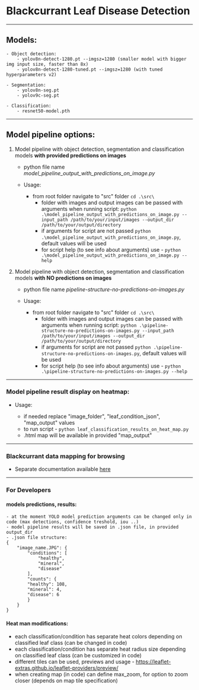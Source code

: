 # Blackcurrant Leaf Disease Detection

-----

## Models:
    
    - Object detection:
        - yolov8n-detect-1280.pt --imgsz=1280 (smaller model with bigger img input size, faster than 8x)
        - yolov8n-detect-1280-tuned.pt --imgsz=1280 (with tuned hyperparameters v2)

    - Segmentation:
        - yolov8n-seg.pt
        - yolov9c-seg.pt

    - Classification:
        - resnet50-model.pth

-----
## Model pipeline options:
1. Model pipeline with object detection, segmentation and classification models **with provided predictions on images**
   
   - python file name *model_pipeline_output_with_predictions_on_image.py*
   - Usage:
   
     - from root folder navigate to "src" folder `cd .\src\` 
       - folder with images and output images can be passed with arguments when running script: `python .\model_pipeline_output_with_predictions_on_image.py --input_path /path/to/your/input/images --output_dir /path/to/your/output/directory`
       - if arguments for script are not passed `python .\model_pipeline_output_with_predictions_on_image.py`, default values will be used
       - for script help (to see info about arguments) use - `python .\model_pipeline_output_with_predictions_on_image.py --help`


2. Model pipeline with object detection, segmentation and classification models **with NO predictions on images**
   
   - python file name *pipeline-structure-no-predictions-on-images.py*
   - Usage:
   
     - from root folder navigate to "src" folder `cd .\src\` 
       - folder with images and output images can be passed with arguments when running script: `python .\pipeline-structure-no-predictions-on-images.py --input_path /path/to/your/input/images --output_dir /path/to/your/output/directory`
       - if arguments for script are not passed `python .\pipeline-structure-no-predictions-on-images.py`, default values will be used
       - for script help (to see info about arguments) use - `python .\pipeline-structure-no-predictions-on-images.py --help`

-----
### Model pipeline result display on heatmap:
- Usage:

  - if needed replace "image_folder", "leaf_condition_json", "map_output" values
  - to run script - `python leaf_classification_results_on_heat_map.py`
  - .html map will be available in provided "map_output"

-----
### Blackcurrant data mapping for browsing
- Separate documentation available [here](src/blackcurrant_data_mapping_browser/README.md)

-----

### For Developers

#### models predictions, results:
    
    - at the moment YOLO model prediction arguments can be changed only in code (max detections, confidence treshold, iou ..)
    - model pipeline results will be saved in .json file, in provided output_dir
    - .json file structure: 
    {
        "image_name.JPG": {
            "conditions": [
                "healthy",
                "mineral",
                "disease"
            ],
            "counts": {
            "healthy": 108,
            "mineral": 4,
            "disease": 6
            }
        }
    }

#### Heat man modifications:

  - each classification/condition has separate heat colors depending on classified leaf class (can be changed in code)
  - each classification/condition has separate heat radius size depending on classified leaf class (can be customized in code)
  - different tiles can be used, previews and usage - https://leaflet-extras.github.io/leaflet-providers/preview/
  - when creating map (in code) can define max_zoom, for option to zoom closer (depends on map tile specification)
